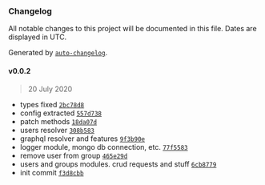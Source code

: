 ### Changelog

All notable changes to this project will be documented in this file. Dates are displayed in UTC.

Generated by [`auto-changelog`](https://github.com/CookPete/auto-changelog).

#### v0.0.2

> 20 July 2020

- types fixed [`2bc78d8`](https://github.com/randomprofilename/sampleNestjsApplication/commit/2bc78d8e6f08a8187eaa8c0ea233f073e354df35)
- config extracted [`557d738`](https://github.com/randomprofilename/sampleNestjsApplication/commit/557d738393feae6fd87366cb2ce82cacbc7fdce4)
- patch methods [`18da07d`](https://github.com/randomprofilename/sampleNestjsApplication/commit/18da07d01c1956502f4b8902cf9c5896e8f7afd5)
- users resolver [`308b583`](https://github.com/randomprofilename/sampleNestjsApplication/commit/308b58318fb176431c5c1137fa5c1f2b6fdc99ed)
- graphql resolver and features [`9f3b90e`](https://github.com/randomprofilename/sampleNestjsApplication/commit/9f3b90e15454f219263b48de3160ed5fb899c28b)
- logger module, mongo db connection, etc. [`77f5583`](https://github.com/randomprofilename/sampleNestjsApplication/commit/77f55838a55a8cbc623b3bcdb69f41c7bd672862)
- remove user from group [`465e29d`](https://github.com/randomprofilename/sampleNestjsApplication/commit/465e29de9168abde6ca42f2d707f513f362b6bf1)
- users and groups modules. crud requests and stuff [`6cb8779`](https://github.com/randomprofilename/sampleNestjsApplication/commit/6cb8779ff66ac599c318896dc456533bb63eb3de)
- init commit [`f3d8cbb`](https://github.com/randomprofilename/sampleNestjsApplication/commit/f3d8cbb515f9ff918ca4c3ee1099ab1b38180ef3)
